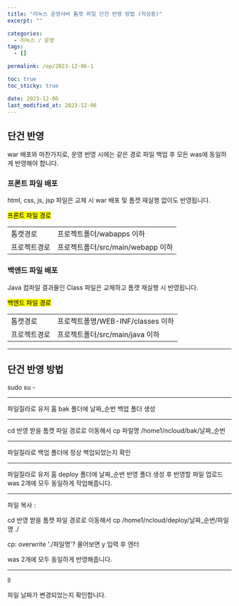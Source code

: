 ```yaml
---
title: "리눅스 운영서버 톰캣 파일 단건 반영 방법 (작성중)"
excerpt: ""

categories:
  - 리눅스 / 운영
tags:
  - []

permalink: /op/2023-12-06-1

toc: true
toc_sticky: true

date: 2023-12-06
last_modified_at: 2023-12-06
---
```


## 단건 반영

war 배포와 마찬가지로, 운영 반영 시에는 같은 경로 파일 백업 후 모든 was에 동일하게 반영해야 합니다.

### 프론트 파일 배포
html, css, js, jsp 파일은 교체 시 war 배포 및 톰캣 재실행 없이도 반영됩니다.

<mark>프론트 파일 경로</mark>
<table>
  <tbody>
    <tr>
      <td>톰캣경로</td>
      <td>프로젝트폴더/wabapps 이하</td>
    </tr>
    <tr>
      <td>프로젝트경로</td>
      <td>프로젝트폴더/src/main/webapp 이하</td>
    </tr>
  </tbody> 
</table>

### 백엔드 파일 배포
Java 컴파일 결과물인 Class 파일은 교체하고 톰캣 재실행 시 반영됩니다.

<mark>백엔드 파일 경로</mark>
<table>
  <tbody>
    <tr>
      <td>톰캣경로</td>
      <td>프로젝트폴명/WEB-INF/classes 이하</td>
    </tr>
    <tr>
      <td>프로젝트경로</td>
      <td>프로젝트폴더/src/main/java 이하</td>
    </tr>
  </tbody> 
</table>

---

## 단건 반영 방법



sudo su -

---------------

파일질라로 유저 홈 bak 폴더에 날짜_순번 백업 폴더 생성

---------------

cd 반영 받을 톰캣 파일 경로로 이동해서
cp 파일명 /home1/ncloud/bak/날짜_순번

---------------

파일질라로 백업 폴더에 정상 백업되었는지 확인

---------------

파일질라로 유저 홈 deploy 폴더에 날짜_순번 반영 폴더 생성 후 반영할 파일 업로드
was 2개에 모두 동일하게 작업해줍니다.

---------------

파일 복사 : 

cd 반영 받을 톰캣 파일 경로로 이동해서
cp /home1/ncloud/deploy/날짜_순번/파일명 ./

cp: overwrite './파일명'?
물어보면 y 입력 후 엔터

was 2개에 모두 동일하게 반영해줍니다.

---------------

ll

파일 날짜가 변경되었는지 확인합니다.